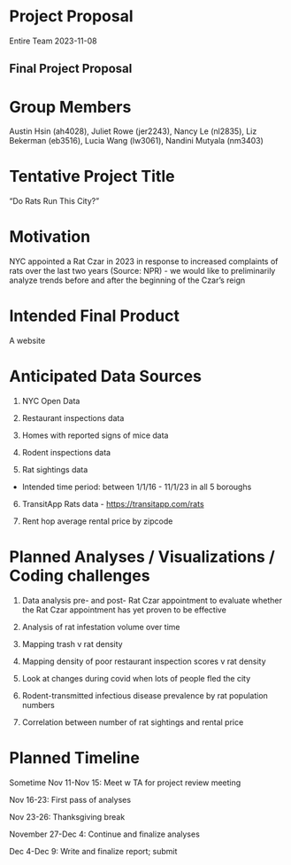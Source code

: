 Project Proposal
================
Entire Team
2023-11-08

## Final Project Proposal

# Group Members

Austin Hsin (ah4028), Juliet Rowe (jer2243), Nancy Le (nl2835), Liz
Bekerman (eb3516), Lucia Wang (lw3061), Nandini Mutyala (nm3403)

# Tentative Project Title

“Do Rats Run This City?”

# Motivation

NYC appointed a Rat Czar in 2023 in response to increased complaints of
rats over the last two years (Source: NPR) - we would like to
preliminarily analyze trends before and after the beginning of the
Czar’s reign

# Intended Final Product

A website

# Anticipated Data Sources

1.  NYC Open Data

2.  Restaurant inspections data

3.  Homes with reported signs of mice data

4.  Rodent inspections data

5.  Rat sightings data

- Intended time period: between 1/1/16 - 11/1/23 in all 5 boroughs

6.  TransitApp Rats data - <https://transitapp.com/rats>

7.  Rent hop average rental price by zipcode

# Planned Analyses / Visualizations / Coding challenges

1.  Data analysis pre- and post- Rat Czar appointment to evaluate
    whether the Rat Czar appointment has yet proven to be effective

2.  Analysis of rat infestation volume over time

3.  Mapping trash v rat density

4.  Mapping density of poor restaurant inspection scores v rat density

5.  Look at changes during covid when lots of people fled the city

6.  Rodent-transmitted infectious disease prevalence by rat population
    numbers

7.  Correlation between number of rat sightings and rental price

# Planned Timeline

Sometime Nov 11-Nov 15: Meet w TA for project review meeting

Nov 16-23: First pass of analyses

Nov 23-26: Thanksgiving break

November 27-Dec 4: Continue and finalize analyses

Dec 4-Dec 9: Write and finalize report; submit

